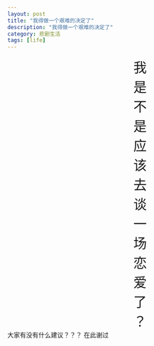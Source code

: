 ```yaml
---
layout: post
title: "我得做一个艰难的决定了"
description: "我得做一个艰难的决定了"
category: 悲剧生活
tags: [life]
---
```

<div style="width:598px; text-align:center; font-size:30px; ">
我<br/>是<br/>不<br/>是<br/>应<br/>该<br/>去<br/>谈<br/>一<br/>场<br/>恋<br/>爱<br/>了<br/>？
</div>
大家有没有什么建议？？？    
在此谢过
